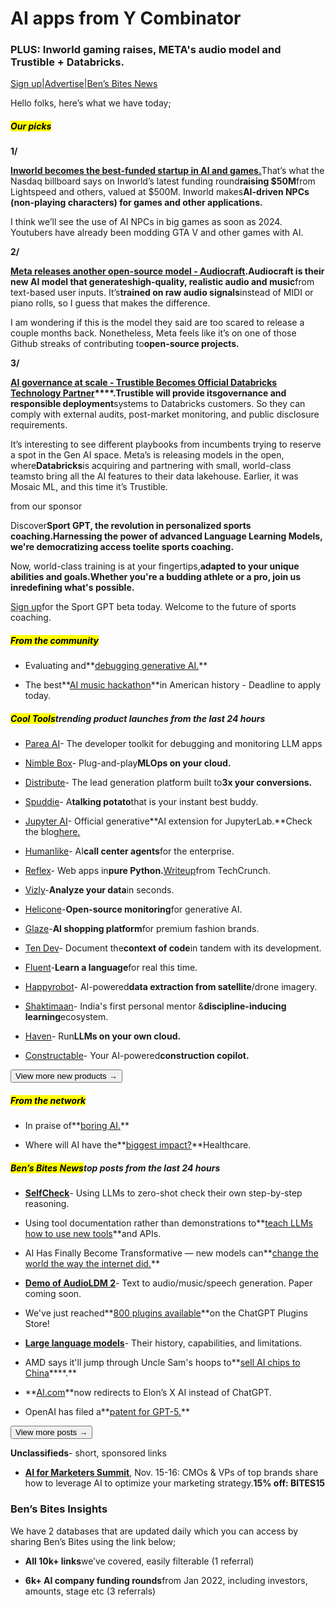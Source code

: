 # AI apps from Y Combinator

### PLUS: Inworld gaming raises, META's audio model and Trustible + Databricks.

[Sign up](https://www.bensbites.co/?utm_source=bensbites\&utm_medium=referral\&utm_campaign=ai-apps-from-y-combinator)|[Advertise](https://sponsor.bensbites.co/?utm_source=bensbites\&utm_medium=referral\&utm_campaign=ai-apps-from-y-combinator)|[Ben’s Bites News](https://news.bensbites.co/?utm_source=bensbites\&utm_medium=referral\&utm_campaign=ai-apps-from-y-combinator)

Hello folks, here’s what we have today;

##### <mark>**Our picks**</mark>

**1/**

[**Inworld becomes the best-funded startup in AI and games.**](https://inworld.ai/blog/inworld-valued-at-500-million?utm_source=bensbites\&utm_medium=referral\&utm_campaign=ai-apps-from-y-combinator)That’s what the Nasdaq billboard says on Inworld’s latest funding round**raising $50M**from Lightspeed and others, valued at $500M. Inworld makes**AI-driven NPCs (non-playing characters) for games and other applications.**

I think we’ll see the use of AI NPCs in big games as soon as 2024. Youtubers have already been modding GTA V and other games with AI.

**2/**

[**Meta releases another open-source model - Audiocraft**](https://ai.meta.com/blog/audiocraft-musicgen-audiogen-encodec-generative-ai-audio/?utm_source=bensbites\&utm_medium=referral\&utm_campaign=ai-apps-from-y-combinator)**.**Audiocraft is their new AI model that generates**high-quality, realistic audio and music**from text-based user inputs. It’s**trained on raw audio signals**instead of MIDI or piano rolls, so I guess that makes the difference.

I am wondering if this is the model they said are too scared to release a couple months back. Nonetheless, Meta feels like it’s on one of those Github streaks of contributing to**open-source projects.**

**3/**

**[AI governance at scale - Trustible Becomes Official Databricks Technology Partner](https://www.trustible.ai/post/ai-governance-at-scale-trustible-becomes-official-databricks-technology-partner?utm_source=bensbites\&utm_medium=referral\&utm_campaign=ai-apps-from-y-combinator)\*\*\*\*.**Trustible will provide its**governance and responsible deployment**systems to Databricks customers. So they can comply with external audits, post-market monitoring, and public disclosure requirements.

It’s interesting to see different playbooks from incumbents trying to reserve a spot in the Gen AI space. Meta’s is releasing models in the open, where**Databricks**is acquiring and partnering with small, world-class teamsto bring all the AI features to their data lakehouse. Earlier, it was Mosaic ML, and this time it’s Trustible.

from our sponsor

Discover**Sport GPT, the revolution in personalized sports coaching.**Harnessing the power of advanced Language Learning Models, we're democratizing access to**elite sports coaching.**

Now, world-class training is at your fingertips,**adapted to your unique abilities and goals.**Whether you're a budding athlete or a pro, join us in**redefining what's possible.**

[Sign up](https://sportgpt.ai/?utm_source=bensbites\&utm_medium=referral\&utm_campaign=ai-apps-from-y-combinator)for the Sport GPT beta today. Welcome to the future of sports coaching.

##### <mark>**From the community**</mark>

- Evaluating and\*\*[debugging generative AI.](https://www.deeplearning.ai/short-courses/evaluating-debugging-generative-ai/?utm_source=bensbites\&utm_medium=referral\&utm_campaign=ai-apps-from-y-combinator)\*\*

- The best\*\*[AI music hackathon](https://www.outsidellms.com/?utm_source=bensbites\&utm_medium=referral\&utm_campaign=ai-apps-from-y-combinator)\*\*in American history - Deadline to apply today.

##### <mark>**Cool Tools**</mark>trending product launches from the last 24 hours

- [Parea AI](https://www.parea.ai/?utm_source=bensbites\&utm_medium=referral\&utm_campaign=ai-apps-from-y-combinator)- The developer toolkit for debugging and monitoring LLM apps

- [Nimble Box](https://nimblebox.ai/?utm_source=bensbites\&utm_medium=referral\&utm_campaign=ai-apps-from-y-combinator)- Plug-and-play**MLOps on your cloud.**

- [Distribute](https://www.distribute.so/?utm_source=bensbites\&utm_medium=referral\&utm_campaign=ai-apps-from-y-combinator)- The lead generation platform built to**3x your conversions.**

- [Spuddie](https://www.spuddie.ai/?utm_source=bensbites\&utm_medium=referral\&utm_campaign=ai-apps-from-y-combinator)- A**talking potato**that is your instant best buddy.

- [Jupyter AI](https://github.com/jupyterlab/jupyter-ai?utm_source=bensbites\&utm_medium=referral\&utm_campaign=ai-apps-from-y-combinator)- Official generative\*\*AI extension for JupyterLab.\*\*Check the blog[here.](https://blog.jupyter.org/generative-ai-in-jupyter-3f7174824862?utm_source=bensbites\&utm_medium=referral\&utm_campaign=ai-apps-from-y-combinator)

- [Humanlike](https://humanlike.app/?utm_source=bensbites\&utm_medium=referral\&utm_campaign=ai-apps-from-y-combinator)- AI**call center agents**for the enterprise.

- [Reflex](https://reflex.dev/?utm_source=bensbites\&utm_medium=referral\&utm_campaign=ai-apps-from-y-combinator)- Web apps in**pure Python.**[Writeup](https://techcrunch.com/2023/08/02/reflex-open-source-tool-helps-turn-python-code-into-web-apps/?utm_source=bensbites\&utm_medium=referral\&utm_campaign=ai-apps-from-y-combinator)from TechCrunch.

- [Vizly](https://www.vizly.fyi/?utm_source=bensbites\&utm_medium=referral\&utm_campaign=ai-apps-from-y-combinator)-**Analyze your data**in seconds.

- [Helicone](https://www.helicone.ai/?utm_source=bensbites\&utm_medium=referral\&utm_campaign=ai-apps-from-y-combinator)-**Open-source monitoring**for generative AI.

- [Glaze](https://www.useglaze.com/?utm_source=bensbites\&utm_medium=referral\&utm_campaign=ai-apps-from-y-combinator)-**AI shopping platform**for premium fashion brands.

- [Ten Dev](https://www.ten.dev/?utm_source=bensbites\&utm_medium=referral\&utm_campaign=ai-apps-from-y-combinator)- Document the**context of code**in tandem with its development.

- [Fluent](https://www.fluent.co/?utm_source=bensbites\&utm_medium=referral\&utm_campaign=ai-apps-from-y-combinator)-**Learn a language**for real this time.

- [Happyrobot](https://www.happyrobot.ai/?utm_source=bensbites\&utm_medium=referral\&utm_campaign=ai-apps-from-y-combinator)- AI-powered**data extraction from satellite**/drone imagery.

- [Shaktimaan](https://shaktimaan.ai/?utm_source=bensbites\&utm_medium=referral\&utm_campaign=ai-apps-from-y-combinator)- India's first personal mentor &**discipline-inducing learning**ecosystem.

- [Haven](https://haven.run/?utm_source=bensbites\&utm_medium=referral\&utm_campaign=ai-apps-from-y-combinator)- Run**LLMs on your own cloud.**

- [Constructable](https://constructable.app/?utm_source=bensbites\&utm_medium=referral\&utm_campaign=ai-apps-from-y-combinator)- Your AI-powered**construction copilot.**

[<button>View more new products →</button>](https://news.bensbites.co/tags/show?utm_source=bensbites\&utm_medium=referral\&utm_campaign=ai-apps-from-y-combinator)

##### <mark>**From the network**</mark>

- In praise of\*\*[boring AI.](https://www.oneusefulthing.org/p/in-praise-of-boring-ai?utm_source=bensbites\&utm_medium=referral\&utm_campaign=ai-apps-from-y-combinator)\*\*

- Where will AI have the\*\*[biggest impact?](https://a16z.com/2023/08/02/where-will-ai-have-the-biggest-impact-healthcare/?utm_source=bensbites\&utm_medium=referral\&utm_campaign=ai-apps-from-y-combinator)\*\*Healthcare.

##### <mark>**Ben’s Bites News**</mark>top posts from the last 24 hours

- **[SelfCheck](https://huggingface.co/papers/2308.00436?utm_source=bensbites\&utm_medium=referral\&utm_campaign=ai-apps-from-y-combinator)**- Using LLMs to zero-shot check their own step-by-step reasoning.

- Using tool documentation rather than demonstrations to\*\*[teach LLMs how to use new tools](https://huggingface.co/papers/2308.00675?utm_source=bensbites\&utm_medium=referral\&utm_campaign=ai-apps-from-y-combinator)\*\*and APIs.

- AI Has Finally Become Transformative — new models can\*\*[change the world the way the internet did.](https://www.wsj.com/articles/ai-has-finally-become-transformative-humans-scale-language-model-6a67e641?utm_source=bensbites\&utm_medium=referral\&utm_campaign=ai-apps-from-y-combinator)\*\*

- **[Demo of AudioLDM 2](https://twitter.com/LiuHaohe/status/1686782804518973440?utm_source=bensbites\&utm_medium=referral\&utm_campaign=ai-apps-from-y-combinator)**- Text to audio/music/speech generation. Paper coming soon.

- We've just reached\*\*[800 plugins available](https://twitter.com/pluginspulse/status/1686828280513503232?utm_source=bensbites\&utm_medium=referral\&utm_campaign=ai-apps-from-y-combinator)\*\*on the ChatGPT Plugins Store!

- **[Large language models](https://snorkel.ai/large-language-models-llms/?utm_source=bensbites\&utm_medium=referral\&utm_campaign=ai-apps-from-y-combinator)**- Their history, capabilities, and limitations.

- AMD says it'll jump through Uncle Sam's hoops to\*\*[sell AI chips to China](https://www.theregister.com/2023/08/03/amd_chips_china_export/?utm_source=bensbites\&utm_medium=referral\&utm_campaign=ai-apps-from-y-combinator)\*\*\*\*.\*\*

- \*\*[AI.com](http://AI.com?utm_source=bensbites\&utm_medium=referral\&utm_campaign=ai-apps-from-y-combinator)\*\*now redirects to Elon’s X AI instead of ChatGPT.

- OpenAI has filed a\*\*[patent for GPT-5.](https://uspto.report/TM/98089548?utm_source=bensbites\&utm_medium=referral\&utm_campaign=ai-apps-from-y-combinator)\*\*

[<button>View more posts →</button>](https://news.bensbites.co/tags/news/trending?utm_source=bensbites\&utm_medium=referral\&utm_campaign=ai-apps-from-y-combinator)

**Unclassifieds**- short, sponsored links

- **[AI for Marketers Summit](https://bit.ly/46vwrNr?utm_source=bensbites\&utm_medium=referral\&utm_campaign=ai-apps-from-y-combinator)**, Nov. 15-16: CMOs & VPs of top brands share how to leverage AI to optimize your marketing strategy.**15% off: BITES15**

### Ben’s Bites Insights

We have 2 databases that are updated daily which you can access by sharing Ben’s Bites using the link below;

- **All 10k+ links**we’ve covered, easily filterable (1 referral)

- **6k+ AI company funding rounds**from Jan 2022, including investors, amounts, stage etc (3 referrals)

